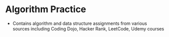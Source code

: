 # Algorithm Practice

* Contains algorithm and data structure assignments from various sources including Coding Dojo, Hacker Rank, LeetCode, Udemy courses
